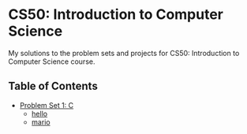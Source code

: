 # CS50: Introduction to Computer Science

My solutions to the problem sets and projects for CS50: Introduction to Computer Science course.

## Table of Contents
* [Problem Set 1: C](https://github.com/CalvinChe/CS50/tree/master/pset1)
  * [hello](https://github.com/CalvinChe/CS50/blob/master/pset1/hello.c)
  * [mario](https://github.com/CalvinChe/CS50/blob/master/pset1/mario.c)
